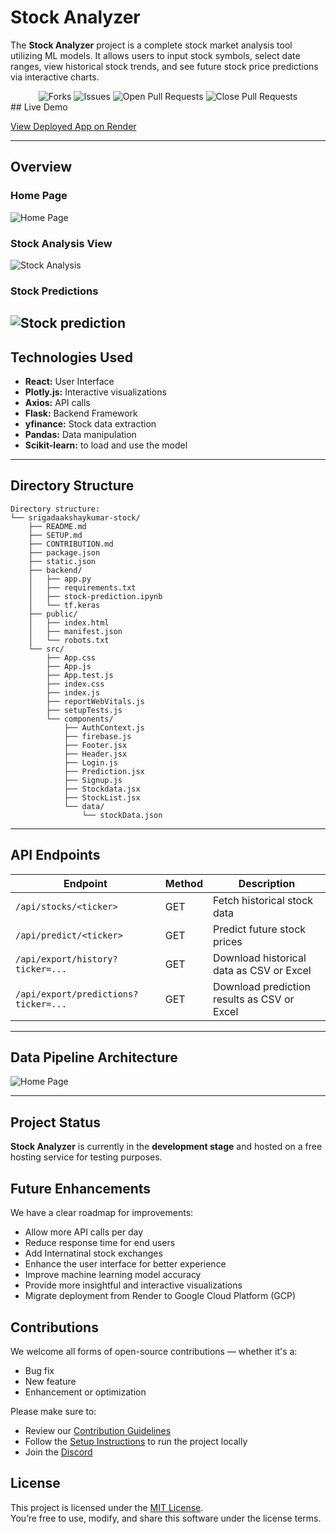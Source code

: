 # Stock Analyzer

The **Stock Analyzer** project is a complete stock market analysis tool utilizing ML models. It allows users to input stock symbols, select date ranges, view historical stock trends, and see future stock price predictions via interactive charts.

<div align = "center"
<img alt="Stars" src="https://img.shields.io/github/stars/SrigadaAkshayKumar/stock?style=flat&logo=github"/>
<img alt="Forks" src="https://img.shields.io/github/forks/SrigadaAkshayKumar/stock?style=flat&logo=github"/>
<img alt="Issues" src="https://img.shields.io/github/issues/SrigadaAkshayKumar/stock?style=flat&logo=github"/>
<img alt="Open Pull Requests" src="https://img.shields.io/github/issues-pr/SrigadaAkshayKumar/stock?style=flat&logo=github"/>
<img alt="Close Pull Requests" src="https://img.shields.io/github/issues-pr-closed/SrigadaAkshayKumar/stock?style=flat&color=green&logo=github"/>
</div>
## Live Demo

[View Deployed App on Render](https://aistockanalyzer.onrender.com)

---

## Overview

### Home Page

![Home Page](Images/home.png)

### Stock Analysis View

![Stock Analysis](Images/main.png)

### Stock Predictions

## ![Stock prediction](Images/prediction.png)

## Technologies Used

- **React:** User Interface
- **Plotly.js:** Interactive visualizations
- **Axios:** API calls
- **Flask:** Backend Framework
- **yfinance:** Stock data extraction
- **Pandas:** Data manipulation
- **Scikit-learn:** to load and use the model

---

## Directory Structure

```
Directory structure:
└── srigadaakshaykumar-stock/
    ├── README.md
    ├── SETUP.md
    ├── CONTRIBUTION.md
    ├── package.json
    ├── static.json
    ├── backend/
    │   ├── app.py
    │   ├── requirements.txt
    │   ├── stock-prediction.ipynb
    │   └── tf.keras
    ├── public/
    │   ├── index.html
    │   ├── manifest.json
    │   └── robots.txt
    └── src/
        ├── App.css
        ├── App.js
        ├── App.test.js
        ├── index.css
        ├── index.js
        ├── reportWebVitals.js
        ├── setupTests.js
        └── components/
            ├── AuthContext.js
            ├── firebase.js
            ├── Footer.jsx
            ├── Header.jsx
            ├── Login.js
            ├── Prediction.jsx
            ├── Signup.js
            ├── Stockdata.jsx
            ├── StockList.jsx
            └── data/
                └── stockData.json
```

---

## API Endpoints

| **Endpoint**                          | **Method** | **Description**                                  |
|--------------------------------------|------------|--------------------------------------------------|
| `/api/stocks/<ticker>`               | GET        | Fetch historical stock data                      |
| `/api/predict/<ticker>`              | GET        | Predict future stock prices                      |
| `/api/export/history?ticker=...`     | GET        | Download historical data as CSV or Excel         |
| `/api/export/predictions?ticker=...` | GET        | Download prediction results as CSV or Excel      |

---

## Data Pipeline Architecture

![Home Page](Images/dataline.png)

---

## Project Status

**Stock Analyzer** is currently in the **development stage** and hosted on a free hosting service for testing purposes.

## Future Enhancements

We have a clear roadmap for improvements:

- Allow more API calls per day
- Reduce response time for end users
- Add Internatinal stock exchanges
- Enhance the user interface for better experience
- Improve machine learning model accuracy
- Provide more insightful and interactive visualizations
- Migrate deployment from Render to Google Cloud Platform (GCP)

## Contributions

We welcome all forms of open-source contributions — whether it's a:

- Bug fix
- New feature
- Enhancement or optimization

Please make sure to:

- Review our [Contribution Guidelines](./CONTRIBUTION.md)
- Follow the [Setup Instructions](./SETUP.md) to run the project locally
- Join the [Discord](https://discord.gg/ypQSaPbsDv)

## License

This project is licensed under the [MIT License](LICENSE).  
You’re free to use, modify, and share this software under the license terms.
